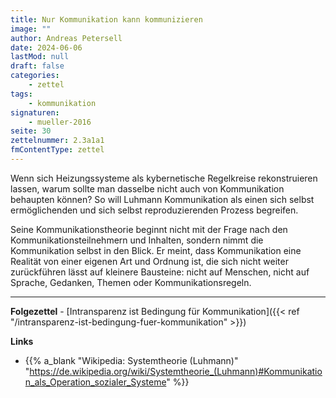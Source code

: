 ```yaml
---
title: Nur Kommunikation kann kommunizieren
image: ""
author: Andreas Petersell
date: 2024-06-06
lastMod: null
draft: false
categories:
    - zettel
tags:
    - kommunikation
signaturen:
    - mueller-2016
seite: 30
zettelnummer: 2.3a1a1
fmContentType: zettel
---
```


Wenn sich Heizungssysteme als kybernetische Regelkreise rekonstruieren lassen, warum sollte man dasselbe nicht auch von Kommunikation behaupten können? So will Luhmann Kommunikation als einen sich selbst ermöglichenden und sich selbst reproduzierenden Prozess begreifen.
<!--more-->
Seine Kommunikationstheorie beginnt nicht mit der Frage nach den Kommunikationsteilnehmern und Inhalten, sondern nimmt die Kommunikation selbst in den Blick. Er meint, dass Kommunikation eine Realität von einer eigenen Art und Ordnung ist, die sich nicht weiter zurückführen lässt auf kleinere Bausteine: nicht auf Menschen, nicht auf Sprache, Gedanken, Themen oder Kommunikationsregeln.

***

**Folgezettel** - [Intransparenz ist Bedingung für Kommunikation]({{< ref "/intransparenz-ist-bedingung-fuer-kommunikation" >}})

**Links**

- {{% a_blank "Wikipedia: Systemtheorie (Luhmann)" "https://de.wikipedia.org/wiki/Systemtheorie_(Luhmann)#Kommunikation_als_Operation_sozialer_Systeme" %}}
